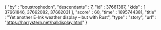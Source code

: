 {
  "by" : "boustrophedon",
  "descendants" : 7,
  "id" : 37661387,
  "kids" : [ 37661846, 37662082, 37662031 ],
  "score" : 60,
  "time" : 1695744381,
  "title" : "Yet another E-Ink weather display – but with Rust",
  "type" : "story",
  "url" : "https://harrystern.net/halldisplay.html"
}
